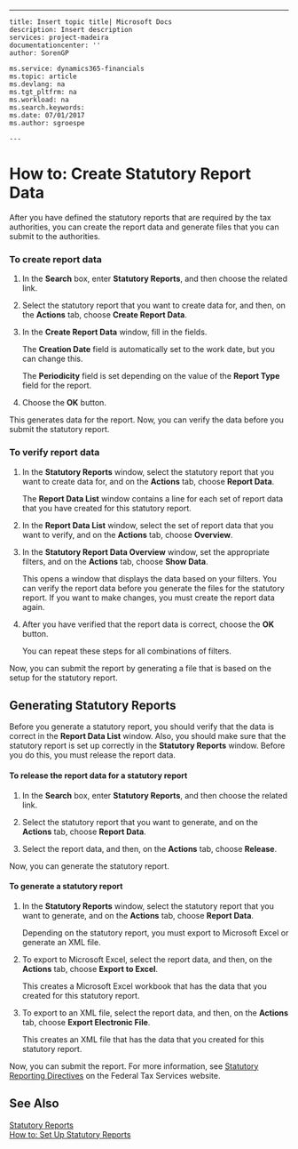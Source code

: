 ---
    title: Insert topic title| Microsoft Docs
    description: Insert description
    services: project-madeira
    documentationcenter: ''
    author: SorenGP

    ms.service: dynamics365-financials
    ms.topic: article
    ms.devlang: na
    ms.tgt_pltfrm: na
    ms.workload: na
    ms.search.keywords:
    ms.date: 07/01/2017
    ms.author: sgroespe

    ---
# How to: Create Statutory Report Data
After you have defined the statutory reports that are required by the tax authorities, you can create the report data and generate files that you can submit to the authorities.  
  
### To create report data  
  
1.  In the **Search** box, enter **Statutory Reports**, and then choose the related link.  
  
2.  Select the statutory report that you want to create data for, and then, on the **Actions** tab, choose **Create Report Data**.  
  
3.  In the **Create Report Data** window, fill in the fields.  
  
     The **Creation Date** field is automatically set to the work date, but you can change this.  
  
     The **Periodicity** field is set depending on the value of the **Report Type** field for the report.  
  
4.  Choose the **OK** button.  
  
 This generates data for the report. Now, you can verify the data before you submit the statutory report.  
  
### To verify report data  
  
1.  In the **Statutory Reports** window, select the statutory report that you want to create data for, and on the **Actions** tab, choose **Report Data**.  
  
     The **Report Data List** window contains a line for each set of report data that you have created for this statutory report.  
  
2.  In the **Report Data List** window, select the set of report data that you want to verify, and on the **Actions** tab, choose **Overview**.  
  
3.  In the **Statutory Report Data Overview** window, set the appropriate filters, and on the **Actions** tab, choose **Show Data**.  
  
     This opens a window that displays the data based on your filters. You can verify the report data before you generate the files for the statutory report. If you want to make changes, you must create the report data again.  
  
4.  After you have verified that the report data is correct, choose the **OK** button.  
  
     You can repeat these steps for all combinations of filters.  
  
 Now, you can submit the report by generating a file that is based on the setup for the statutory report.  
  
## Generating Statutory Reports  
 Before you generate a statutory report, you should verify that the data is correct in the **Report Data List** window. Also, you should make sure that the statutory report is set up correctly in the **Statutory Reports** window. Before you do this, you must release the report data.  
  
#### To release the report data for a statutory report  
  
1.  In the **Search** box, enter **Statutory Reports**, and then choose the related link.  
  
2.  Select the statutory report that you want to generate, and on the **Actions** tab, choose **Report Data**.  
  
3.  Select the report data, and then, on the **Actions** tab, choose **Release**.  
  
 Now, you can generate the statutory report.  
  
#### To generate a statutory report  
  
1.  In the **Statutory Reports** window, select the statutory report that you want to generate, and on the **Actions** tab, choose **Report Data**.  
  
     Depending on the statutory report, you must export to Microsoft Excel or generate an XML file.  
  
2.  To export to Microsoft Excel, select the report data, and then, on the **Actions** tab, choose **Export to Excel**.  
  
     This creates a Microsoft Excel workbook that has the data that you created for this statutory report.  
  
3.  To export to an XML file, select the report data, and then, on the **Actions** tab, choose **Export Electronic File**.  
  
     This creates an XML file that has the data that you created for this statutory report.  
  
 Now, you can submit the report. For more information, see [Statutory Reporting Directives](http://go.microsoft.com/fwlink/?LinkId=216142) on the Federal Tax Services website.  
  
## See Also  
 [Statutory Reports](../FullExperience/statutory-reports.md)   
 [How to: Set Up Statutory Reports](../FullExperience/how-to-set-up-statutory-reports.md)